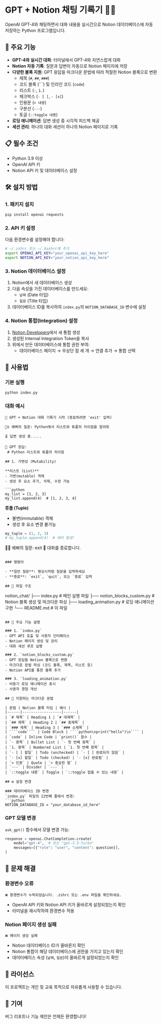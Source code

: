 # GPT + Notion 채팅 기록기 📘💬

OpenAI GPT-4와 채팅하면서 대화 내용을 실시간으로 Notion 데이터베이스에 자동 저장하는 Python 프로그램입니다.

## 🚀 주요 기능

- **GPT-4와 실시간 대화**: 터미널에서 GPT-4와 자연스럽게 대화
- **Notion 자동 기록**: 질문과 답변이 자동으로 Notion 페이지에 저장
- **다양한 블록 지원**: GPT 응답을 마크다운 문법에 따라 적절한 Notion 블록으로 변환
  - 제목 (`#`, `##`, `###`)
  - 코드 블록 (```) 및 인라인 코드 (`code`)
  - 리스트 (`-`, `1.`)
  - 체크박스 (`- [ ]`, `- [x]`)
  - 인용문 (`> 내용`)
  - 구분선 (`---`)
  - 토글 (`::toggle 내용`)
- **로딩 애니메이션**: 답변 생성 중 시각적 피드백 제공
- **세션 관리**: 하나의 대화 세션이 하나의 Notion 페이지로 기록

## 📋 필수 조건

- Python 3.9 이상
- OpenAI API 키
- Notion API 키 및 데이터베이스 설정

## 🛠 설치 방법

### 1. 패키지 설치

```bash
pip install openai requests
```

### 2. API 키 설정

다음 환경변수를 설정해야 합니다:

```bash
# ~/.zshrc 또는 ~/.bashrc에 추가
export OPENAI_API_KEY="your_openai_api_key_here"
export NOTION_API_KEY="your_notion_api_key_here"
```

### 3. Notion 데이터베이스 설정

1. Notion에서 새 데이터베이스 생성
2. 다음 속성을 가진 데이터베이스를 만드세요:
   - `날짜` (Date 타입)
   - `질문` (Title 타입)
3. 데이터베이스 ID를 복사하여 `index.py`의 `NOTION_DATABASE_ID` 변수에 설정

### 4. Notion 통합(Integration) 설정

1. [Notion Developers](https://developers.notion.com)에서 새 통합 생성
2. 생성된 Internal Integration Token을 복사
3. 위에서 만든 데이터베이스에 통합 권한 부여:
   - 데이터베이스 페이지 → 우상단 점 세 개 → 연결 추가 → 통합 선택

## 🚀 사용법

### 기본 실행

```bash
python index.py
```

### 대화 예시

```
💬 GPT + Notion 대화 기록기 시작 (종료하려면 'exit' 입력)

🙋‍♀️ 예삐의 질문: Python에서 리스트와 튜플의 차이점을 알려줘

⏳ 답변 생성 중.....

📜 GPT 응답:
 # Python 리스트와 튜플의 차이점

## 1. 가변성 (Mutability)

**리스트 (List)**
- 가변(mutable) 객체
- 생성 후 요소 추가, 삭제, 수정 가능

```python
my_list = [1, 2, 3]
my_list.append(4)  # [1, 2, 3, 4]
```

**튜플 (Tuple)**
- 불변(immutable) 객체
- 생성 후 요소 변경 불가능

```python
my_tuple = (1, 2, 3)
# my_tuple.append(4)  # 에러 발생!
```

🙋‍♀️ 예삐의 질문: exit
👋 대화를 종료합니다.
```

### 명령어

- **일반 질문**: 평상시처럼 질문을 입력하세요
- **종료**: `exit`, `quit`, 또는 `종료` 입력

## 📁 파일 구조

```
notion_chat/
├── index.py                 # 메인 실행 파일
├── notion_blocks_custom.py  # Notion 블록 생성 및 마크다운 파싱
├── loading_animation.py     # 로딩 애니메이션 구현
└── README.md               # 이 파일
```

## 🔧 주요 기능 설명

### 1. `index.py`
- GPT API 호출 및 사용자 인터페이스
- Notion 페이지 생성 및 관리
- 대화 세션 루프 실행

### 2. `notion_blocks_custom.py`
- GPT 응답을 Notion 블록으로 변환
- 마크다운 문법 파싱 (코드 블록, 제목, 리스트 등)
- Notion API를 통한 블록 추가

### 3. `loading_animation.py`
- 비동기 로딩 애니메이션 표시
- 사용자 경험 개선

## 🎨 지원하는 마크다운 문법

| 문법 | Notion 블록 타입 | 예시 |
|------|------------------|------|
| `# 제목` | Heading 1 | `# 대제목` |
| `## 제목` | Heading 2 | `## 중제목` |
| `### 제목` | Heading 3 | `### 소제목` |
| ````code```` | Code Block | ````python\nprint("hello")\n```` |
| `code` | Inline Code | `print()` 함수 |
| `- 항목` | Bullet List | `- 첫 번째 항목` |
| `1. 항목` | Numbered List | `1. 첫 번째 항목` |
| `- [ ] 할일` | Todo (unchecked) | `- [ ] 완료되지 않음` |
| `- [x] 할일` | Todo (checked) | `- [x] 완료됨` |
| `> 인용` | Quote | `> 중요한 말` |
| `---` | Divider | `---` |
| `::toggle 내용` | Toggle | `::toggle 접을 수 있는 내용` |

## ⚙️ 설정 변경

### 데이터베이스 ID 변경
`index.py` 파일의 12번째 줄에서 변경:
```python
NOTION_DATABASE_ID = "your_database_id_here"
```

### GPT 모델 변경
`ask_gpt()` 함수에서 모델 변경 가능:
```python
response = openai.ChatCompletion.create(
    model="gpt-4",  # 또는 "gpt-3.5-turbo"
    messages=[{"role": "user", "content": question}],
)
```

## 🐛 문제 해결

### 환경변수 오류
```
❌ 환경변수가 누락되었습니다. .zshrc 또는 .env 파일을 확인하세요.
```
- OpenAI API 키와 Notion API 키가 올바르게 설정되었는지 확인
- 터미널을 재시작하여 환경변수 적용

### Notion 페이지 생성 실패
```
❌ 페이지 생성 실패
```
- Notion 데이터베이스 ID가 올바른지 확인
- Notion 통합이 해당 데이터베이스에 권한을 가지고 있는지 확인
- 데이터베이스 속성 (`날짜`, `질문`)이 올바르게 설정되었는지 확인

## 📝 라이선스

이 프로젝트는 개인 및 교육 목적으로 자유롭게 사용할 수 있습니다.

## 🤝 기여

버그 리포트나 기능 제안은 언제든 환영합니다!
